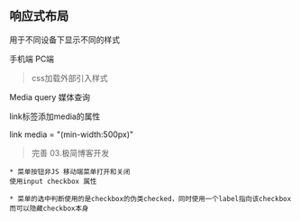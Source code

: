 ## 响应式布局

用于不同设备下显示不同的样式

手机端 PC端

> css加载外部引入样式 

Media query 媒体查询

link标签添加media的属性

link media = "(min-width:500px)"

> 完善 03.极简博客开发

    * 菜单按钮非JS 移动端菜单打开和关闭
    使用input checkbox 属性
    
    * 菜单的选中判断使用的是checkbox的伪类checked，同时使用一个label指向该checkbox而可以隐藏checkbox本身